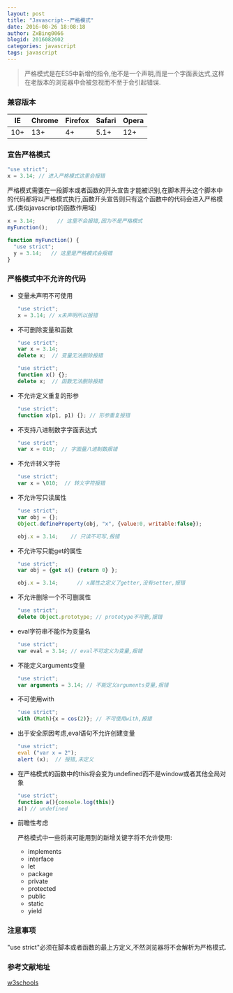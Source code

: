 ```yaml
---
layout: post
title: "Javascript--严格模式"
date: 2016-08-26 18:08:18
author: ZxBing0066
blogid: 2016082602
categories: javascript
tags: javascript
---
```


> 严格模式是在ES5中新增的指令,他不是一个声明,而是一个字面表达式,这样在老版本的浏览器中会被忽视而不至于会引起错误.

### 兼容版本

 IE | Chrome | Firefox | Safari | Opera 
 --- | --- | --- | --- | --- 
 10+ | 13+ | 4+ | 5.1+ | 12+ 

### 宣告严格模式

```js
"use strict";
x = 3.14; // 进入严格模式这里会报错
```

严格模式需要在一段脚本或者函数的开头宣告才能被识别,在脚本开头这个脚本中的代码都将以严格模式执行,函数开头宣告则只有这个函数中的代码会进入严格模式.(类似javascript的函数作用域)

```js
x = 3.14;       // 这里不会报错,因为不是严格模式
myFunction();

function myFunction() {
  "use strict";
  y = 3.14;   // 这里是严格模式会报错
}
```

### 严格模式中不允许的代码

* 变量未声明不可使用

  ```js
  "use strict";
  x = 3.14; // x未声明所以报错
  ```

* 不可删除变量和函数

  ```js
  "use strict";
  var x = 3.14;
  delete x;  // 变量无法删除报错
  ```

  ```js
  "use strict";
  function x() {};
  delete x;  // 函数无法删除报错
  ```

* 不允许定义重复的形参

  ```js
  "use strict";
  function x(p1, p1) {}; // 形参重复报错
  ```

* 不支持八进制数字字面表达式

  ```js
  "use strict";
  var x = 010;  // 字面量八进制数报错
  ```

* 不允许转义字符

  ```js
  "use strict";
  var x = \010;  // 转义字符报错
  ```

* 不允许写只读属性

  ```js
  "use strict";
  var obj = {};
  Object.defineProperty(obj, "x", {value:0, writable:false});

  obj.x = 3.14;    // 只读不可写,报错
  ```

* 不允许写只能get的属性

  ```js
  "use strict";
  var obj = {get x() {return 0} };

  obj.x = 3.14;      // x属性之定义了getter,没有setter,报错
  ```

* 不允许删除一个不可删属性

  ```js
  "use strict";
  delete Object.prototype; // prototype不可删,报错
  ```

* eval字符串不能作为变量名

  ```js
  "use strict";
  var eval = 3.14; // eval不可定义为变量,报错
  ```

* 不能定义arguments变量

  ```js
  "use strict";
  var arguments = 3.14; // 不能定义arguments变量,报错
  ```

* 不可使用with

  ```js
  "use strict";
  with (Math){x = cos(2)}; // 不可使用with,报错
  ```

* 出于安全原因考虑,eval语句不允许创建变量

  ```js
  "use strict";
  eval ("var x = 2");
  alert (x);  // 报错,未定义
  ```

* 在严格模式的函数中的this将会变为undefined而不是window或者其他全局对象

  ```js
  "use strict";
  function a(){console.log(this)}
  a() // undefined
  ```

* 前瞻性考虑

  严格模式中一些将来可能用到的新增关键字将不允许使用:

  * implements
  * interface
  * let
  * package
  * private
  * protected
  * public
  * static
  * yield

### 注意事项

"use strict"必须在脚本或者函数的最上方定义,不然浏览器将不会解析为严格模式.

### 参考文献地址

[w3schools](http://www.w3schools.com/js/js_strict.asp)